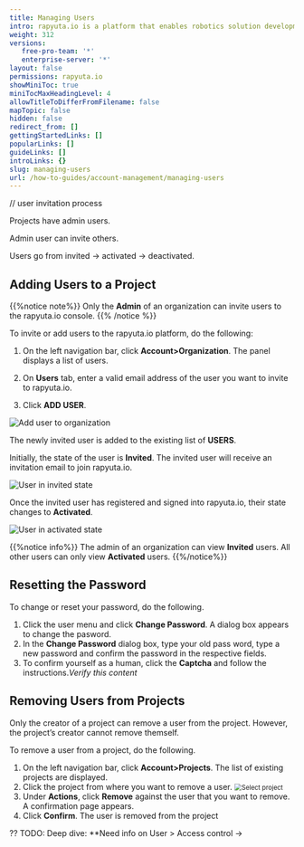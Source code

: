 ```yaml
---
title: Managing Users
intro: rapyuta.io is a platform that enables robotics solution development by providing the necessary software infrastructure and facilitating the interaction between multiple stakeholders who contribute to the solution development.
weight: 312
versions:
   free-pro-team: '*'
   enterprise-server: '*'
layout: false
permissions: rapyuta.io
showMiniToc: true
miniTocMaxHeadingLevel: 4
allowTitleToDifferFromFilename: false
mapTopic: false
hidden: false
redirect_from: []
gettingStartedLinks: []
popularLinks: []
guideLinks: []
introLinks: {}
slug: managing-users
url: /how-to-guides/account-management/managing-users
---
```

// user invitation process

Projects have admin users. 

Admin user can invite others. 

Users go from  invited -> activated -> deactivated. 



## Adding Users to a Project

{{%notice note%}}
 Only the  **Admin** of an organization can invite users to the rapyuta.io console.
{{% /notice %}}



To invite or add users to the rapyuta.io platform, do the following:


1. On the left navigation bar, click **Account>Organization**. The panel displays a list of users.

2. On **Users** tab, enter a valid email address of the user you want to invite to rapyuta.io.

3. Click **ADD USER**.

<img src="/images/getting-started/organization/add-usr-org.png?classes=border,shadow&width=50pc" alt="Add user to organization" style="zoom:100%;" ></img>


The newly invited user is added to the existing list of **USERS**.

Initially, the state of the user is **Invited**. 
The invited user will receive an invitation email to join rapyuta.io.

<img src="/images/getting-started/organization/user-is-invited.png?classes=border,shadow&width=50pc" alt="User in invited state" style="zoom:100%;" />

Once the invited user has registered and signed into rapyuta.io, their state
changes to **Activated**.

<img src="/images/getting-started/organization/invited-user-signs-in.png?classes=border,shadow&width=50pc" alt="User in activated state" style="zoom:100%;" />

{{%notice info%}}
 The admin of an organization can view **Invited** users. All other users can only view **Activated** users.
{{%/notice%}}

## Resetting the Password 

To change or reset your password, do the following.

1. Click the user menu and click **Change Password**. A dialog box appears to change the pasword.
2. In the **Change Password** dialog box, type your old pass word, type a new password and confirm the password in the respective fields.
3. To confirm yourself as a human, click the **Captcha** and follow the instructions.*Verify this content*




## Removing Users from Projects

Only the creator of a project can remove a user from the project. However, the project’s creator cannot remove themself.

To remove a user from a project, do the following.

1. On the left navigation bar, click **Account>Projects**. The list of existing projects are displayed.
2. Click the project from where you want to remove a user.
   <img src="/images/getting-started/organization/project/select-proj.png?classes=border,shadow&width=50pc" alt="Select project" style="zoom:80%;" />
3. Under **Actions**, click **Remove** against the user that you want to remove. A confirmation page appears.
4. Click **Confirm**. The user is removed from the project





?? TODO: Deep dive: **Need info on User > Access control -> 

